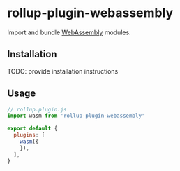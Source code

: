 # rollup-plugin-webassembly

Import and bundle [WebAssembly](https://webassembly.org/) modules.

## Installation

TODO: provide installation instructions

## Usage

```js
// rollup.plugin.js
import wasm from 'rollup-plugin-webassembly'

export default {
  plugins: [
    wasm({
    }),
  ],
}
```
